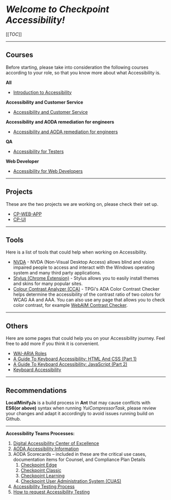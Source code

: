 # **_Welcome to Checkpoint Accessibility!_**

[[_TOC_]]

****
## Courses
Before starting, please take into consideration the following courses according to your role, so that you know more about what Accessibility is.

**All**
- [Introduction to Accessibility](https://wd5.myworkday.com/thomsonreuters/learning/program/d35effb7a9fd1000a1c51c91b6060000?type=2d29754fdb8e100008b50ff6bc94003b)

**Accessibility and Customer Service**
- [Accessibility and Customer Service](https://wd5.myworkday.com/thomsonreuters/learning/program/4c10a1d890141001df834484b73e0000?type=2d29754fdb8e100008b50ff6bc94003b)

**Accessibility and AODA remediation for engineers**
- [Accessibility and AODA remediation for engineers](https://wd5.myworkday.com/thomsonreuters/learning/program/e16eaf96c4d2100157b79d1df7ce0000?type=2d29754fdb8e100008b50ff6bc94003b)

**QA**
- [Accessibility for Testers](https://wd5.myworkday.com/thomsonreuters/learning/program/b97d797484ca10013ba5772f46350001?type=2d29754fdb8e100008b50ff6bc94003b)

**Web Developer**
- [Accessibility for Web Developers](https://wd5.myworkday.com/thomsonreuters/learning/program/d35effb7a9fd1000a15b5dd7d9450000?type=2d29754fdb8e100008b50ff6bc94003b)

****
## Projects
These are the two projects we are working on, please check their set up.

- [CP-WEB-APP](https://dev.azure.com/tr-tax-checkpoint/Checkpoint/_git/cp-web-app?path=/README.MD&_a=preview)
- [CP-UI](https://github.com/tr/cp_ui)

****
## Tools
Here is a list of tools that could help when working on Accessibility.

- [NVDA](https://www.nvaccess.org/download/) - NVDA (Non-Visual Desktop Access) allows blind and vision impaired people to access and interact with the Windows operating system and many third party applications.
- [Stylus (Chrome Extension)](https://chromewebstore.google.com/detail/stylus/clngdbkpkpeebahjckkjfobafhncgmne?pli=1) - Stylus allows you to easily install themes and skins for many popular sites.
- [Colour Contrast Analyzer (CCA)](https://www.tpgi.com/color-contrast-checker/) - TPGi's ADA Color Contrast Checker helps determine the accessibility of the contrast ratio of two colors for WCAG AA and AAA. You can also use any page that allows you to check color contrast, for example [WebAIM Contrast Checker](https://webaim.org/resources/contrastchecker/).

****
## Others
Here are some pages that could help you on your Accessibility journey. Feel free to add more if you think it is convenient.
- [WAI-ARIA Roles](https://developer.mozilla.org/en-US/docs/Web/Accessibility/ARIA/Roles)
- [A Guide To Keyboard Accessibility: HTML And CSS (Part 1)](https://www.smashingmagazine.com/2022/11/guide-keyboard-accessibility-html-css-part1/#tabindex-attribute)
- [A Guide To Keyboard Accessibility: JavaScript (Part 2)](https://www.smashingmagazine.com/2022/11/guide-keyboard-accessibility-javascript-part2/)
- [Keyboard Accessibility](https://webaim.org/techniques/keyboard/)

****
## Recommendations

**LocalMinifyJs** is a build process in **Ant** that may cause conflicts with **ES6(or above)** syntax when running _YuiCompressorTask_, please review your changes and adapt it accordingly to avoid issues running build on Github.

****

**Accessibility Teams Processes:**

1.  [Digital Accessibility Center of Excellence](https://trten.sharepoint.com/sites/intr-digital-accessibility-coe/SitePages/Requesting-Accessibility-Testing.aspx "Dirección URL original: https://trten.sharepoint.com/sites/intr-digital-accessibility-coe/SitePages/Requesting-Accessibility-Testing.aspx. Haz clic o pulsa si confías en este vínculo.")
2.  [AODA Accessibility Information](https://trten.sharepoint.com/sites/intr-digital-accessibility-coe/SitePages/AODA-Accessibility.aspx "Dirección URL original: https://trten.sharepoint.com/sites/intr-digital-accessibility-coe/SitePages/AODA-Accessibility.aspx. Haz clic o pulsa si confías en este vínculo.")
3.  AODA Scorecards – included in these are the critical use cases, documentation items for Counsel, and Compliance Plan Details
    1.  [Checkpoint Edge](https://nam02.safelinks.protection.outlook.com/?url=https%3A%2F%2Fdev.azure.com%2Ftr-design%2FDesign%2520Organization%2F_workitems%2Fedit%2F33009&data=05%7C02%7CAnaKaren.Moreno%40thomsonreuters.com%7Cf9d8635b41e4491911d508dd5610773a%7C62ccb8646a1a4b5d8e1c397dec1a8258%7C0%7C0%7C638761350916908829%7CUnknown%7CTWFpbGZsb3d8eyJFbXB0eU1hcGkiOnRydWUsIlYiOiIwLjAuMDAwMCIsIlAiOiJXaW4zMiIsIkFOIjoiTWFpbCIsIldUIjoyfQ%3D%3D%7C0%7C%7C%7C&sdata=cybxerCcVBtnFPPcqXzkxErqweWPw%2BekA6o60P%2BFsw8%3D&reserved=0 "Dirección URL original: https://dev.azure.com/tr-design/Design%20Organization/_workitems/edit/33009. Haz clic o pulsa si confías en este vínculo.")
    2.  [Checkpoint Classic](https://nam02.safelinks.protection.outlook.com/?url=https%3A%2F%2Fdev.azure.com%2Ftr-design%2FDesign%2520Organization%2F_workitems%2Fedit%2F34635&data=05%7C02%7CAnaKaren.Moreno%40thomsonreuters.com%7Cf9d8635b41e4491911d508dd5610773a%7C62ccb8646a1a4b5d8e1c397dec1a8258%7C0%7C0%7C638761350916934837%7CUnknown%7CTWFpbGZsb3d8eyJFbXB0eU1hcGkiOnRydWUsIlYiOiIwLjAuMDAwMCIsIlAiOiJXaW4zMiIsIkFOIjoiTWFpbCIsIldUIjoyfQ%3D%3D%7C0%7C%7C%7C&sdata=FDGxySdP1KdAZXgtl0xTOXJGv06Gjs1s7fSUaZ0YgYo%3D&reserved=0 "Dirección URL original: https://dev.azure.com/tr-design/Design%20Organization/_workitems/edit/34635. Haz clic o pulsa si confías en este vínculo.")
    3.  [Checkpoint Learning](https://nam02.safelinks.protection.outlook.com/?url=https%3A%2F%2Fdev.azure.com%2Ftr-design%2FDesign%2520Organization%2F_workitems%2Fedit%2F33771&data=05%7C02%7CAnaKaren.Moreno%40thomsonreuters.com%7Cf9d8635b41e4491911d508dd5610773a%7C62ccb8646a1a4b5d8e1c397dec1a8258%7C0%7C0%7C638761350916956219%7CUnknown%7CTWFpbGZsb3d8eyJFbXB0eU1hcGkiOnRydWUsIlYiOiIwLjAuMDAwMCIsIlAiOiJXaW4zMiIsIkFOIjoiTWFpbCIsIldUIjoyfQ%3D%3D%7C0%7C%7C%7C&sdata=0uhO4EuroVettP97MzTvyCLuBFQIQS7QIDYhONGfgXI%3D&reserved=0 "Dirección URL original: https://dev.azure.com/tr-design/Design%20Organization/_workitems/edit/33771. Haz clic o pulsa si confías en este vínculo.")
    4.  [Checkpoint User Administration System (CUAS)](https://nam02.safelinks.protection.outlook.com/?url=https%3A%2F%2Fdev.azure.com%2Ftr-design%2FDesign%2520Organization%2F_workitems%2Fedit%2F37130&data=05%7C02%7CAnaKaren.Moreno%40thomsonreuters.com%7Cf9d8635b41e4491911d508dd5610773a%7C62ccb8646a1a4b5d8e1c397dec1a8258%7C0%7C0%7C638761350916978173%7CUnknown%7CTWFpbGZsb3d8eyJFbXB0eU1hcGkiOnRydWUsIlYiOiIwLjAuMDAwMCIsIlAiOiJXaW4zMiIsIkFOIjoiTWFpbCIsIldUIjoyfQ%3D%3D%7C0%7C%7C%7C&sdata=FxwCYEqkyPcKz%2FDxsl9CAAsRWZLMVhwlW6m2Q37L17I%3D&reserved=0 "Dirección URL original: https://dev.azure.com/tr-design/Design%20Organization/_workitems/edit/37130. Haz clic o pulsa si confías en este vínculo.")
4.  [Accessibility Testing Process](https://trten.sharepoint.com/sites/intr-digital-accessibility-coe/SitePages/Accessibility-Testing-Process.aspx "Dirección URL original: https://trten.sharepoint.com/sites/intr-digital-accessibility-coe/SitePages/Accessibility-Testing-Process.aspx. Haz clic o pulsa si confías en este vínculo.")
5.  [How to request Accessibility Testing](https://trten.sharepoint.com/sites/intr-digital-accessibility-coe/SitePages/Requesting-Accessibility-Testing.aspx "Dirección URL original: https://trten.sharepoint.com/sites/intr-digital-accessibility-coe/SitePages/Requesting-Accessibility-Testing.aspx. Haz clic o pulsa si confías en este vínculo.")